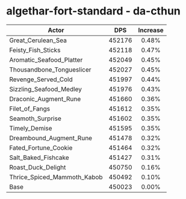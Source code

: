 # algethar-fort-standard - da-cthun
| Actor | DPS | Increase |
|---|:---:|:---:|
|Great_Cerulean_Sea|452176|0.48%|
|Feisty_Fish_Sticks|452118|0.47%|
|Aromatic_Seafood_Platter|452049|0.45%|
|Thousandbone_Tongueslicer|452027|0.45%|
|Revenge_Served_Cold|451997|0.44%|
|Sizzling_Seafood_Medley|451976|0.43%|
|Draconic_Augment_Rune|451660|0.36%|
|Filet_of_Fangs|451612|0.35%|
|Seamoth_Surprise|451602|0.35%|
|Timely_Demise|451595|0.35%|
|Dreambound_Augment_Rune|451478|0.32%|
|Fated_Fortune_Cookie|451464|0.32%|
|Salt_Baked_Fishcake|451427|0.31%|
|Roast_Duck_Delight|450750|0.16%|
|Thrice_Spiced_Mammoth_Kabob|450492|0.10%|
|Base|450023|0.00%|

